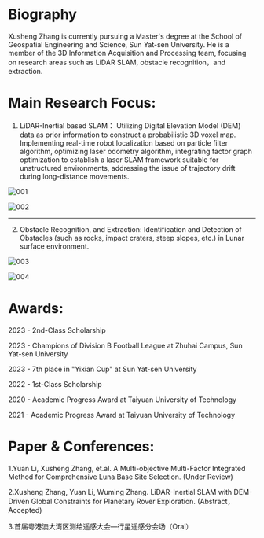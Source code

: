 
Biography
======
Xusheng Zhang is currently pursuing a Master's degree at the School of Geospatial Engineering and Science, Sun Yat-sen University. He is a member of the 3D Information Acquisition and Processing team, focusing on research areas such as LiDAR SLAM, obstacle recognition，and extraction.

Main Research Focus:
======
1. LiDAR-Inertial based SLAM：
Utilizing Digital Elevation Model (DEM) data as prior information to construct a probabilistic 3D voxel map. Implementing real-time robot localization based on particle filter algorithm, optimizing laser odometry algorithm, integrating factor graph optimization to establish a laser SLAM framework suitable for unstructured environments, addressing the issue of trajectory drift during long-distance movements.

![001](https://github.com/user-attachments/assets/9aa3936e-2a25-4b12-ab25-e218ef7fcb67)

![002](https://github.com/user-attachments/assets/0cbb15c1-f21c-45dc-b571-12a385445fc5)

------
2. Obstacle Recognition, and Extraction:
Identification and Detection of Obstacles (such as rocks, impact craters, steep slopes, etc.) in Lunar surface environment.

![003](https://github.com/user-attachments/assets/f9b6b59a-a1a9-4596-a15c-424cf5ad1d74)

![004](https://github.com/user-attachments/assets/86e39963-7684-4711-bcbd-08784c585e1f)

Awards:
======
2023 - 2nd-Class Scholarship

2023 - Champions of Division B Football League at Zhuhai Campus, Sun Yat-sen University

2023 - 7th place in "Yixian Cup" at Sun Yat-sen University

2022 - 1st-Class Scholarship

2020 - Academic Progress Award at Taiyuan University of Technology

2021 - Academic Progress Award at Taiyuan University of Technology

Paper & Conferences:
======
1.Yuan Li, Xusheng Zhang, et.al. A Multi-objective Multi-Factor Integrated Method for Comprehensive Luna Base Site Selection. (Under Review)

2.Xusheng Zhang, Yuan Li, Wuming Zhang. LiDAR-Inertial SLAM with DEM-Driven Global Constraints for Planetary Rover Exploration. (Abstract，Accepted)

3.首届粤港澳大湾区测绘遥感大会—行星遥感分会场（Oral）
